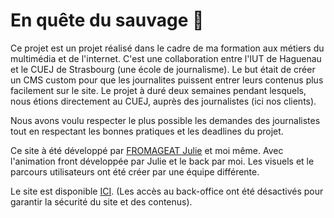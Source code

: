 # En quête du sauvage 🍃

Ce projet est un projet réalisé dans le cadre de ma formation aux métiers du multimédia et de l'internet. C'est une collaboration entre l'IUT de Haguenau et le CUEJ de Strasbourg (une école de journalisme).
Le but était de créer un CMS custom pour que les journalites puissent entrer leurs contenus plus facilement sur le site. Le projet à duré deux semaines pendant lesquels, nous étions directement au CUEJ, auprès des journalistes (ici nos clients). 

Nous avons voulu respecter le plus possible les demandes des journalistes tout en respectant les bonnes pratiques et les deadlines du projet.

Ce site à été développé par [FROMAGEAT Julie](https://github.com/Chocoshed) et moi même. Avec l'animation front développée par Julie et le back par moi. Les visuels et le parcours utilisateurs ont été créer par une équipe différente.

Le site est disponible [ICI](https://www.cuej.info/mini-sites/sauvage/). (Les accès au back-office ont été désactivés pour garantir la sécurité du site et des contenus).
